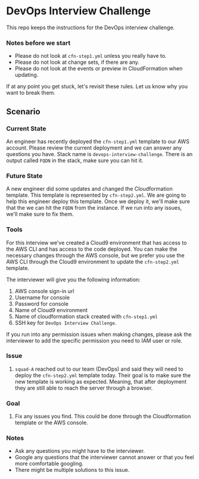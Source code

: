 # DevOps Interview Challenge

This repo keeps the instructions for the DevOps interview challenge.

### Notes before we start
* Please do not look at `cfn-step1.yml` unless you really have to.
* Please do not look at change sets, if there are any.
* Please do not look at the events or preview in CloudFormation when updating.

If at any point you get stuck, let's revisit these rules. Let us know why
you want to break them.

## Scenario

### Current State

An engineer has recently deployed the `cfn-step1.yml` template to our AWS
account. Please review the current deployment and we can answer any questions
you have. Stack name is `devops-interview-challenge`. There is an output called
`FQDN` in the stack, make sure you can hit it.

### Future State

A new engineer did some updates and changed the Cloudformation template.
This template is represented by `cfn-step2.yml`. We are going to help this engineer
deploy this template. Once we deploy it, we'll make sure that the we can hit the
`FQDN` from the instance. If we run into any issues, we'll make sure to fix them.

### Tools

For this interview we've created a Cloud9 environment that has access to the AWS CLI
and has access to the code deployed. You can make the necessary changes through the
AWS console, but we prefer you use the AWS CLI through the Cloud9 environment to
update the `cfn-step2.yml` template.

The interviewer will give you the following information:
1. AWS console sign-in url
1. Username for console
1. Password for console
1. Name of Cloud9 environment
1. Name of cloudformation stack created with `cfn-step1.yml`
1. SSH key for `DevOps Interview Challenge`.

If you run into any permission issues when making changes, please ask the
interviewer to add the specific permission you need to IAM user or role.

### Issue
1. `squad-A` reached out to our team (DevOps) and said they will need to deploy
the `cfn-step2.yml` template today. Their goal is to make sure the new template
is working as expected. Meaning, that after deployment they are still able to
reach the server through a browser.


### Goal
1. Fix any issues you find. This could be done through the Cloudformation template
or the AWS console.


### Notes
* Ask any questions you might have to the interviewer.
* Google any questions that the interviewer cannot answer or that you feel more comfortable googling.
* There might be multiple solutions to this issue.
